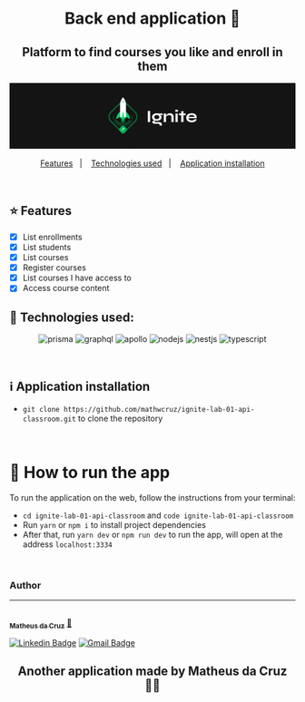 <h1 align="center">Back end application  🤖</h1>

<p><h2 align="center">Platform to find courses you like and enroll in them</h2> </p>

<p align="center"> <img src="https://github.com/mathwcruz/next-auth/blob/main/.github/Ignite.png" width="1400px"/> </p>

<p align="center">
  <a href="#star-features">Features</a>&nbsp;&nbsp;&nbsp;|&nbsp;&nbsp;&nbsp;
  <a href="#rocket-technologies-used">Technologies used</a>&nbsp;&nbsp;&nbsp;|&nbsp;&nbsp;&nbsp;
  <a href="#information_source-application-installation">Application installation</a>
</p>

<br>

## :star: Features
- [x] List enrollments
- [x] List students
- [x] List courses
- [x] Register courses
- [x] List courses I have access to
- [x] Access course content

## :rocket: Technologies used:
<p align="center">
<img src="https://xnrzwkuslogyvxcfkyyh.supabase.co/storage/v1/object/sign/projects-technologies-icons/prisma_icon.png?token=eyJhbGciOiJIUzI1NiIsInR5cCI6IkpXVCJ9.eyJ1cmwiOiJwcm9qZWN0cy10ZWNobm9sb2dpZXMtaWNvbnMvcHJpc21hX2ljb24ucG5nIiwiaWF0IjoxNjUwMTUxNTU5LCJleHAiOjE5NjU1MTE1NTl9.exLqPVgVLNm_27p3PP393C-mlYZxc6gmTeDJrlcfrc8" alt="prisma" width="70" height="70"/>
<img src="https://xnrzwkuslogyvxcfkyyh.supabase.co/storage/v1/object/sign/projects-technologies-icons/graph_ql_icon.png?token=eyJhbGciOiJIUzI1NiIsInR5cCI6IkpXVCJ9.eyJ1cmwiOiJwcm9qZWN0cy10ZWNobm9sb2dpZXMtaWNvbnMvZ3JhcGhfcWxfaWNvbi5wbmciLCJpYXQiOjE2NTAxNDkxODEsImV4cCI6MTk2NTUwOTE4MX0.yZQ86Hmb3AnwoW6qwI2dVGrQ0gUNG-P1i32UWnYSGY4" alt="graphql" width="70" height="70"/>
<img src="https://xnrzwkuslogyvxcfkyyh.supabase.co/storage/v1/object/sign/projects-technologies-icons/apollo_icon.svg?token=eyJhbGciOiJIUzI1NiIsInR5cCI6IkpXVCJ9.eyJ1cmwiOiJwcm9qZWN0cy10ZWNobm9sb2dpZXMtaWNvbnMvYXBvbGxvX2ljb24uc3ZnIiwiaWF0IjoxNjUwMTQ5MTY5LCJleHAiOjE5NjU1MDkxNjl9.cLD3Paf02sG01KbZysbWxpfha93UJ_a3hxZJb2ypm7Y" alt="apollo" width="70" height="70"/>
<img src="https://xnrzwkuslogyvxcfkyyh.supabase.co/storage/v1/object/sign/projects-technologies-icons/node_js_icon.svg?token=eyJhbGciOiJIUzI1NiIsInR5cCI6IkpXVCJ9.eyJ1cmwiOiJwcm9qZWN0cy10ZWNobm9sb2dpZXMtaWNvbnMvbm9kZV9qc19pY29uLnN2ZyIsImlhdCI6MTY1MDE1MTYwMywiZXhwIjoxOTY1NTExNjAzfQ.W38QBfI57x2JpbLYfQVuXxnDdVD1b4WNrqaG4LkstRs" alt="nodejs" width="70" height="70"/>
<img src="https://xnrzwkuslogyvxcfkyyh.supabase.co/storage/v1/object/sign/projects-technologies-icons/nest_js_icon.png?token=eyJhbGciOiJIUzI1NiIsInR5cCI6IkpXVCJ9.eyJ1cmwiOiJwcm9qZWN0cy10ZWNobm9sb2dpZXMtaWNvbnMvbmVzdF9qc19pY29uLnBuZyIsImlhdCI6MTY1MDE1MTYxMSwiZXhwIjoxOTY1NTExNjExfQ.mjuxZb399MG8LCv-hZpkrgXckgt9PgZYAs1mr69N5JI" alt="nestjs" width="70" height="70"/>
<img src="https://xnrzwkuslogyvxcfkyyh.supabase.in/storage/v1/object/sign/projects-technologies-icons/typescript_icon.svg?token=eyJhbGciOiJIUzI1NiIsInR5cCI6IkpXVCJ9.eyJ1cmwiOiJwcm9qZWN0cy10ZWNobm9sb2dpZXMtaWNvbnMvdHlwZXNjcmlwdF9pY29uLnN2ZyIsImlhdCI6MTY0NjI0NjcyNiwiZXhwIjoxOTYxNjA2NzI2fQ.W404dqHwT_A4lfmg7st0cyj1aJxJH3PZtCnux_iVv_s" alt="typescript" width="70" height="70"/>
</p>

<br>

## :information_source: Application installation
- `git clone https://github.com/mathwcruz/ignite-lab-01-api-classroom.git` to clone the repository
<br>

# 🎲 How to run the app
To run the application on the web, follow the instructions from your terminal:
- `cd ignite-lab-01-api-classroom` and `code ignite-lab-01-api-classroom`
- Run `yarn` or `npm i` to install project dependencies
- After that, run `yarn dev` or `npm run dev` to run the app, will open at the address `localhost:3334`
<br>

### Author
---

<a href="https://app.rocketseat.com.br/me/matheus-da-cruz-frontend">
 <img style="border-radius: 50%;" src="https://avatars.githubusercontent.com/u/68445791?v=4" width="100px;" alt=""/>
 <br />
 <sub><b>Matheus da Cruz</b></sub></a> <a href="https://app.rocketseat.com.br/me/matheus-da-cruz-frontend" title="Rocketseat">  🚀</a>

[![Linkedin Badge](https://img.shields.io/badge/-Matheus-blue?style=flat-square&logo=Linkedin&logoColor=white&link=https://www.linkedin.com/in/matheus-cruz-frontend/)](https://www.linkedin.com/in/matheus-cruz-frontend/) 
[![Gmail Badge](https://img.shields.io/badge/-matheuswachcruz@gmail.com-c14438?style=flat-square&logo=Gmail&logoColor=white&link=mailto:matheuswachcruz@gmail.com)](mailto:matheuswachcruz@gmail.com)
<br>

 ### <p> <h2 align="center">Another application made by Matheus da Cruz 👨‍💻 </h2> </p>
